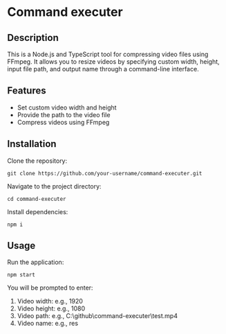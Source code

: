 # Command executer

## Description

This is a Node.js and TypeScript tool for compressing video files using FFmpeg. It allows you to resize videos by
specifying custom width, height, input file path, and output name through a command-line interface.

## Features

- Set custom video width and height
- Provide the path to the video file
- Compress videos using FFmpeg

## Installation

Clone the repository:
```
git clone https://github.com/your-username/command-executer.git
```

Navigate to the project directory:
```
cd command-executer
```

Install dependencies:
```
npm i
```

## Usage
Run the application:
```
npm start
```

You will be prompted to enter:

1. Video width: e.g., 1920
2. Video height: e.g., 1080
3. Video path: e.g., C:\github\command-executer\test.mp4
4. Video name: e.g., res
